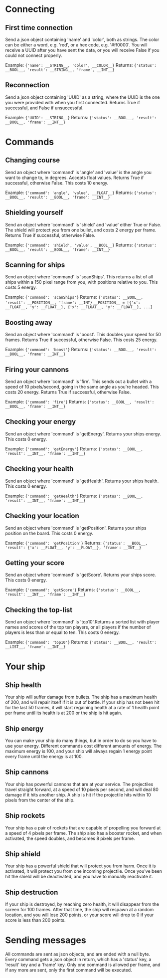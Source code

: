 # Connecting

## First time connection
Send a json object containing 'name' and 'color', both as strings.
The color can be either a word, e.g. 'red', or a hex code, e.g. '#ff0000'.
You will receive a UUID after you have sent the data, or you will receive 
False if you could not connect properly.

Example: `{'name': __STRING__, 'color', __COLOR__}`
Returns: `{'status': __BOOL__, 'result': __STRING__, 'frame', __INT__}`

## Reconnection
Send a json object containing 'UUID' as a string, where the UUID is 
the one you were provided with when you first connected.
Returns True if successful, and False if unsuccessful.

Example: `{'UUID': __STRING__}`
Returns: `{'status': __BOOL__, 'result': __BOOL__, 'frame': __INT__}`


# Commands

## Changing course
Send an object where 'command' is 'angle' and 'value' is the angle you 
want to change to, in degrees. Accepts float values. Returns True if 
successful, otherwise False.
This costs 10 energy.

Example: `{'command': 'angle', 'value', __FLOAT__}`
Returns: `{'status': __BOOL__, 'result': __BOOL__, 'frame': __INT__}`

## Shielding yourself
Send an object where 'command' is 'shield' and 'value' either True or False.
The shield will protect you from one bullet, and costs 2 energy per frame. 
Returns True if successful, otherwise False.

Example: `{'command': 'shield', 'value', __BOOL__}`
Returns: `{'status': __BOOL__, 'result': __BOOL__, 'frame': __INT__}`

## Scanning for ships
Send an object where 'command' is 'scanShips'. This returns a list of all ships 
within a 150 pixel range from you, with positions relative to you.
This costs 5 energy.

Example: `{'command': 'scanShips'}`
Returns: `{'status': __BOOL__, 'result': __POSITION__, 'frame': __INT}`
`__POSITION__ = [{'x': __FLOAT__, 'y': __FLOAT__}, {'x': __FLOAT__, 'y': __FLOAT__}, ...]`

## Boosting away
Send an object where 'command' is 'boost'. This doubles your speed for 50 frames. 
Returns True if successful, otherwise False. This costs 25 energy.

Example: `{'command': 'boost'}`
Returns: `{'status': __BOOL__, 'result': __BOOL__, 'frame': __INT__}`

## Firing your cannons
Send an object where 'command' is 'fire'. This sends out a bullet with a speed 
of 10 pixels/second, going in the same angle as you're headed. This costs 20 energy.
Returns True if successful, otherwise False.

Example: `{'command': 'fire'}`
Returns: `{'status': __BOOL__, 'result': __BOOL__, 'frame': __INT__}`

## Checking your energy
Send an object where 'command' is 'getEnergy'.
Returns your ships energy. This costs 0 energy.

Example: `{'command': 'getEnergy'}`
Returns: `{'status': __BOOL__, 'result': __INT__, 'frame': __INT__}`

## Checking your health
Send an object where 'command' is 'getHealth'.
Returns your ships health. This costs 0 energy.

Example: `{'command': 'getHealth'}`
Returns: `{'status': __BOOL__, 'result': __INT__, 'frame': __INT__}`

## Checking your location
Send an object where 'command' is 'getPosition'.
Returns your ships position on the board. This costs 0 energy.

Example: `{'command': 'getPosition'}`
Returns: `{'status': __BOOL__, 'result': {'x': __FLOAT__, 'y': __FLOAT__}, 'frame': __INT__}`

## Getting your score
Send an object where 'command' is 'getScore'.
Returns your ships score. This costs 0 energy.

Example: `{'command': 'getScore'}`
Returns: `{'status': __BOOL__, 'result': __INT__, 'frame': __INT__}`

## Checking the top-list
Send an object where 'command' is 'top10'.Returns a sorted list 
with player names and scores of the top ten players, or all players 
if the number of players is less than or equal to ten. 
This costs 0 energy.

Example: `{'command': 'top10'}`
Returns: `{'status': __BOOL__, 'result': __LIST__, 'frame': __INT__}`


# Your ship

## Ship health
Your ship will suffer damage from bullets. The ship has a maximum health of 200, 
and will repair itself if it is out of battle. If your ship has not been hit for 
the last 50 frames, it will start regaining health at a rate of 1 health point 
per frame until its health is at 200 or the ship is hit again. 

## Ship energy
You can make your ship do many things, but in order to do so you have to use 
your energy. Different commands cost different amounts of energy. The maximum 
energy is 100, and your ship will always regain 1 energy point every frame 
until the energy is at 100.

## Ship cannons
Your ship has powerful cannons that are at your service. The projectiles travel 
straight forward, at a speed of 10 pixels per second, and will deal 80 damage 
if it hits another ship. A ship is hit if the projectile hits within 10 pixels 
from the center of the ship.

## Ship rockets
Your ship has a pair of rockets that are capable of propelling you forward at 
a speed of 4 pixels per frame. The ship also has a booster rocket, and when 
activated, the speed doubles, and becomes 8 pixels per frame.

## Ship shield
Your ship has a powerful shield that will protect you from harm. Once it is 
activated, it will protect you from one incoming projectile. Once you've been 
hit the shield will be deactivated, and you have to manually reactivate it.

## Ship destruction
If your ship is destroyed, by reaching zero health, it will disappear from the 
screen for 100 frames. After that time, the ship will respawn at a random 
location, and you will lose 200 points, or your score will drop to 0 if your 
score is less than 200 points.


# Sending messages

All commands are sent as json objects, and are ended with a null byte. 
Every command gets a json object in return, which has a 'status' key, 
a 'result' key and a 'frame' key. Only one command is allowed per frame, 
and if any more are sent, only the first command will be executed. 

